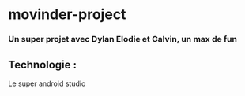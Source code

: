 # movinder-project


### Un super projet avec Dylan Elodie et Calvin, un max de fun


## Technologie :

Le super android studio
